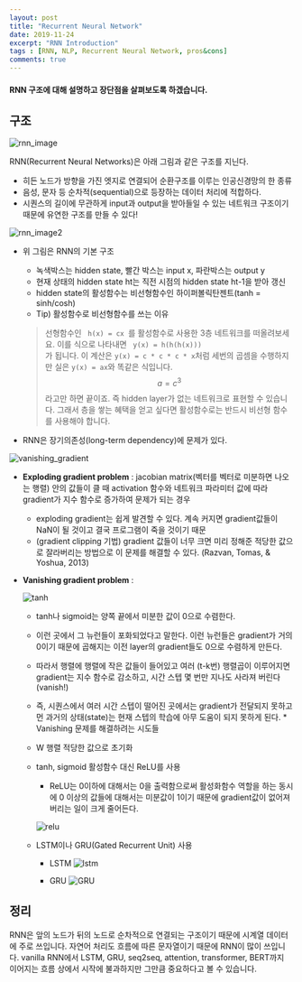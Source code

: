 ```yaml
---
layout: post
title: "Recurrent Neural Network"
date: 2019-11-24
excerpt: "RNN Introduction"
tags : [RNN, NLP, Recurrent Neural Network, pros&cons]
comments: true
---
```


#### RNN 구조에 대해 설명하고 장단점을 살펴보도록 하겠습니다.  

## 구조

![rnn_image](http://i.imgur.com/Q8zv6TQ.png)

RNN(Recurrent Neural Networks)은 아래 그림과 같은 구조를 지닌다.
* 히든 노드가 방향을 가진 엣지로 연결되어 순환구조를 이루는 인공신경망의 한 종류
* 음성, 문자 등 순차적(sequential)으로 등장하는 데이터 처리에 적합하다.
* 시퀀스의 길이에 무관하게 input과 output을 받아들일 수 있는 네트워크 구조이기 때문에 유연한 구조를 만들 수 있다!

![rnn_image2](http://i.imgur.com/s8nYcww.png)

* 위 그림은 RNN의 기본 구조
    * 녹색박스는 hidden state, 빨간 박스는 input x, 파란박스는 output y
    * 현재 상태의 hidden state ht는 직전 시점의 hidden state ht-1을 받아 갱신
    * hidden state의 활성함수는 비선형함수인 하이퍼볼릭탄젠트(tanh = sinh/cosh)
    * Tip) 활성함수로 비선형함수를 쓰는 이유

    > 선형함수인 <code> h(x) = cx </code>를 활성함수로 사용한 3층 네트워크를 떠올려보세요. 이를 식으로 나타내면
    <code> y(x) = h(h(h(x))) </code>가 됩니다. 이 계산은 <code>y(x) = c * c * c * x</code>처럼 세번의 곱셈을 수행하지만
    실은 <code>y(x) = ax</code>와 똑같은 식입니다. $$a=c^3$$ 라고만 하면 끝이죠. 즉 hidden layer가 없는 네트워크로 표현할 수 있습니다.
    그래서 층을 쌓는 혜택을 얻고 싶다면 활성함수로는 반드시 비선형 함수를 사용해야 합니다.


* RNN은 장기의존성(long-term dependency)에 문제가 있다.

![vanishing_gradient](http://i.imgur.com/H9UoXdC.png)

   * <b>Exploding gradient problem</b> : jacobian matrix(벡터를 벡터로 미분하면 나오는 행렬) 안의 값들이 클 때 activation 함수와 네트워크 파라미터 값에 따라 gradient가 지수 함수로 증가하여 문제가 되는 경우 
        * exploding gradient는 쉽게 발견할 수 있다. 계속 커지면 gradient값들이 NaN이 될 것이고 결국 프로그램이 죽을 것이기 때문
        * (gradient clipping 기법) gradient 값들이 너무 크면 미리 정해준 적당한 값으로 잘라버리는 방법으로 이 문제를 해결할 수 있다. (Razvan, Tomas, & Yoshua, 2013)
    
   * <b>Vanishing gradient problem</b> :
    
        ![tanh](http://ronny.rest/media/blog/2017/2017_08_16_tanh/tanh_and_gradient.jpg) 
        
        * tanh나 sigmoid는 양쪽 끝에서 미분한 값이 0으로 수렴한다.
        * 이런 곳에서 그 뉴런들이 포화되었다고 말한다. 이런 뉴런들은 gradient가 거의 0이기 때문에 곱해지는 이전 layer의 gradient들도 0으로 수렴하게 만든다.
        * 따라서 행렬에 행렬에 작은 값들이 들어있고 여러 (t-k번) 행렬곱이 이루어지면 gradient는 지수 함수로 감소하고, 시간 스텝 몇 번만 지나도 사라져 버린다 (vanish!)
        * 즉, 시퀀스에서 여러 시간 스텝이 떨어진 곳에서는 gradient가 전달되지 못하고 먼 과거의 상태(state)는 현재 스텝의 학습에 아무 도움이 되지 못하게 된다.
    * Vanishing 문제를 해결하려는 시도들
        * W 행렬 적당한 값으로 초기화
        * tanh, sigmoid 활성함수 대신 ReLU를 사용
            * ReLU는 0이하에 대해서는 0을 출력함으로써 활성화함수 역할을 하는 동시에 0 이상의 값들에 대해서는 미분값이 1이기 때문에 gradient값이 없어져버리는 일이 크게 줄어든다.
            
            ![relu](https://qph.fs.quoracdn.net/main-qimg-d23ac99265ab19599e71c9d1a3cb089a)
            
        * LSTM이나 GRU(Gated Recurrent Unit) 사용
        
            * LSTM
        ![lstm](https://t1.daumcdn.net/cfile/tistory/9982923F5ACB86A10E)
        
            * GRU
        ![GRU](https://t1.daumcdn.net/cfile/tistory/9957A5375B4B563516)

## 정리        
RNN은 앞의 노드가 뒤의 노드로 순차적으로 연결되는 구조이기 때문에 시계열 데이터에 주로 쓰입니다. 자연어 처리도 흐름에 따른 문자열이기 때문에 RNN이 많이 쓰입니다. 
vanilla RNN에서 LSTM, GRU, seq2seq, attention, transformer, BERT까지 이어지는 흐름 상에서 시작에 불과하지만 그만큼 중요하다고 볼 수 있습니다.
 

     

  

